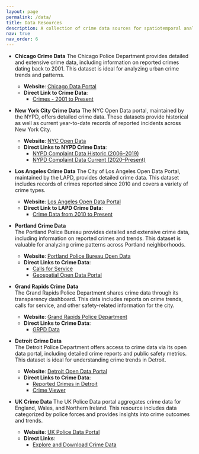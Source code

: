 ```yaml
---
layout: page
permalink: /data/
title: Data Resources
description: A collection of crime data sources for spatiotemporal analytics and research
nav: true
nav_order: 6
---
```


- **Chicago Crime Data**
  The Chicago Police Department provides detailed and extensive crime data, including information on reported crimes dating back to 2001. This dataset is ideal for analyzing urban crime trends and patterns.
  - **Website**: [Chicago Data Portal](https://data.cityofchicago.org/)
  - **Direct Link to Crime Data**:
    - [Crimes - 2001 to Present](https://data.cityofchicago.org/Public-Safety/Crimes-2001-to-Present/ijzp-q8t2)
  
- **New York City Crime Data**
  The NYC Open Data portal, maintained by the NYPD, offers detailed crime data. These datasets provide historical as well as current year-to-date records of reported incidents across New York City.

  - **Website**: [NYC Open Data](https://opendata.cityofnewyork.us/)
  - **Direct Links to NYPD Crime Data**:
    - [NYPD Complaint Data Historic (2006–2019)](https://data.cityofnewyork.us/Public-Safety/NYPD-Complaint-Data-Historic/qgea-i56i)
    - [NYPD Complaint Data Current (2020–Present)](https://data.cityofnewyork.us/Public-Safety/NYPD-Complaint-Data-Current-Year-To-Date/5uac-w243)

- **Los Angeles Crime Data**
  The City of Los Angeles Open Data Portal, maintained by the LAPD, provides detailed crime data. This dataset includes records of crimes reported since 2010 and covers a variety of crime types.

  - **Website**: [Los Angeles Open Data Portal](https://data.lacity.org/)
  - **Direct Link to LAPD Crime Data**:
    - [Crime Data from 2010 to Present](https://data.lacity.org/Public-Safety/Crime-Data-from-2010-to-Present/2nrs-mtv8)

- **Portland Crime Data**  
  The Portland Police Bureau provides detailed and extensive crime data, including information on reported crimes and trends. This dataset is valuable for analyzing crime patterns across Portland neighborhoods.
  - **Website**: [Portland Police Bureau Open Data](https://www.portland.gov/police/open-data)
  - **Direct Links to Crime Data**:
    - [Calls for Service](https://public.tableau.com/app/profile/portlandpolicebureau/viz/DispatchedCallsforService/DispatchedCalls)
    - [Geospatial Open Data Portal](https://gis-pdx.opendata.arcgis.com/)

- **Grand Rapids Crime Data**  
  The Grand Rapids Police Department shares crime data through its transparency dashboard. This data includes reports on crime trends, calls for service, and other safety-related information for the city.
  - **Website**: [Grand Rapids Police Department](https://www.grandrapidsmi.gov/Government/Departments/Police-Department)
  - **Direct Links to Crime Data**:
    - [GRPD Data](https://grpd-grandrapids.hub.arcgis.com/search?groupIds=7d1304bc6c43412c87f178874d9d2fb7&q=crime)

- **Detroit Crime Data**  
  The Detroit Police Department offers access to crime data via its open data portal, including detailed crime reports and public safety metrics. This dataset is ideal for understanding crime trends in Detroit.
  - **Website**: [Detroit Open Data Portal](https://data.detroitmi.gov/)
  - **Direct Links to Crime Data**:
    - [Reported Crimes in Detroit](https://data.detroitmi.gov/search?q=crimes&tags=public%2520safety)
    - [Crime Viewer](https://data.detroitmi.gov/pages/crime-viewer)

- **UK Crime Data**
  The UK Police Data portal aggregates crime data for England, Wales, and Northern Ireland. This resource includes data categorized by police forces and provides insights into crime outcomes and trends.

  - **Website**: [UK Police Data Portal](https://data.police.uk/)
  - **Direct Links**:
    - [Explore and Download Crime Data](https://data.police.uk/data/)
